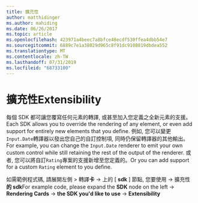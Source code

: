 ```yaml
---
title: 擴充性
author: matthidinger
ms.author: mahiding
ms.date: 06/26/2017
ms.topic: article
ms.openlocfilehash: 423971a4beec7a8bfce48ecdf530ffea4dbb54e7
ms.sourcegitcommit: 6889c7e1a38029d965c8f91dc9108819dbdea552
ms.translationtype: MT
ms.contentlocale: zh-TW
ms.lasthandoff: 07/31/2019
ms.locfileid: "68733100"
---
```

# <a name="extensibility"></a><span data-ttu-id="5fd28-102">擴充性</span><span class="sxs-lookup"><span data-stu-id="5fd28-102">Extensibility</span></span>

<span data-ttu-id="5fd28-103">每個 SDK 都可讓您覆寫任何元素的轉譯, 或甚至加入您定義之全新元素的支援。</span><span class="sxs-lookup"><span data-stu-id="5fd28-103">Each SDK allows you to override the rendering of any element, or even add support for entirely new elements that you define.</span></span>  <span data-ttu-id="5fd28-104">例如, 您可以變更`Input.Date`轉譯器以發出您自己的自訂控制項, 同時仍保留轉譯器的其他輸出。</span><span class="sxs-lookup"><span data-stu-id="5fd28-104">For example, you can change the `Input.Date` renderer to emit your own custom control while still retaining the rest of the output of the renderer.</span></span> <span data-ttu-id="5fd28-105">或者, 您可以將自訂`Rating`專案的支援新增至您定義的。</span><span class="sxs-lookup"><span data-stu-id="5fd28-105">Or you can add support for a custom `Rating` element to you define.</span></span>

<span data-ttu-id="5fd28-106">如需範例程式碼, 請展開左側 > 轉譯**卡** -> 上的 [ **sdk** ] 節點, 您要使用  -> 擴充性**的 sdk**</span><span class="sxs-lookup"><span data-stu-id="5fd28-106">For example code, please expand the **SDK** node on the left -> **Rendering Cards** -> **the SDK you'd like to use** -> **Extensibility**</span></span>
